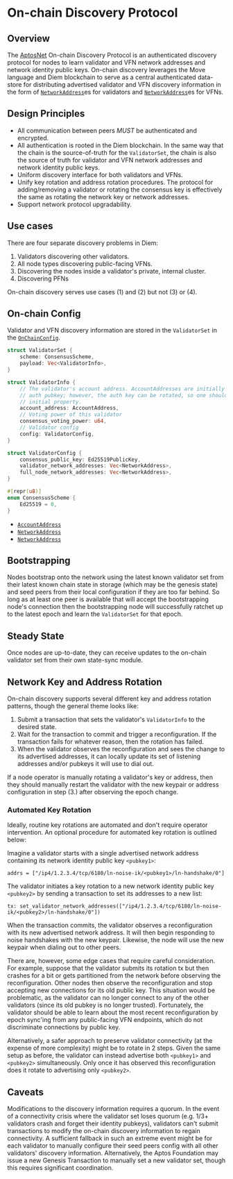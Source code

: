 # On-chain Discovery Protocol

## Overview

The [AptosNet](README.md) On-chain Discovery Protocol is an authenticated discovery protocol for nodes to learn validator and VFN network addresses and network identity public keys. On-chain discovery leverages the Move language and Diem blockchain to serve as a central authenticated data-store for distributing advertised validator and VFN discovery information in the form of [`NetworkAddress`](network-address.md)es for validators and [`NetworkAddress`](network-address.md)es for VFNs.

## Design Principles

* All communication between peers _MUST_ be authenticated and encrypted.
* All authentication is rooted in the Diem blockchain. In the same way that the chain is the source-of-truth for the `ValidatorSet`, the chain is also the source of truth for validator and VFN network addresses and network identity public keys.
* Uniform discovery interface for both validators and VFNs.
* Unify key rotation and address rotation procedures. The protocol for adding/removing a validator or rotating the consensus key is effectively the same as rotating the network key or network addresses.
* Support network protocol upgradability.

## Use cases

There are four separate discovery problems in Diem:

1. Validators discovering other validators.
2. All node types discovering public-facing VFNs.
3. Discovering the nodes inside a validator's private, internal cluster.
4. Discovering PFNs

On-chain discovery serves use cases (1) and (2) but not (3) or (4).

## On-chain Config

Validator and VFN discovery information are stored in the `ValidatorSet` in the [`OnChainConfig`](../consensus/README.md#onchainconfig).

```rust
struct ValidatorSet {
    scheme: ConsensusScheme,
    payload: Vec<ValidatorInfo>,
}

struct ValidatorInfo {
    // The validator's account address. AccountAddresses are initially derived from the account
    // auth pubkey; however, the auth key can be rotated, so one should not rely on this
    // initial property.
    account_address: AccountAddress,
    // Voting power of this validator
    consensus_voting_power: u64,
    // Validator config
    config: ValidatorConfig,
}

struct ValidatorConfig {
    consensus_public_key: Ed25519PublicKey,
    validator_network_addresses: Vec<NetworkAddress>,
    full_node_network_addresses: Vec<NetworkAddress>,
}

#[repr(u8)]
enum ConsensusScheme {
    Ed25519 = 0,
}
```

* [`AccountAddress`](../common/data_structures.md#accountaddress)
* [`NetworkAddress`](network-address.md)
* [`NetworkAddress`](network-address.md)

## Bootstrapping

Nodes bootstrap onto the network using the latest known validator set from their latest known chain state in storage (which may be the genesis state) and seed peers from their local configuration if they are too far behind. So long as at least one peer is available that will accept the bootstrapping node's connection then the bootstrapping node will successfully ratchet up to the latest epoch and learn the `ValidatorSet` for that epoch.

## Steady State

Once nodes are up-to-date, they can receive updates to the on-chain validator set from their own state-sync module.

## Network Key and Address Rotation

On-chain discovery supports several different key and address rotation patterns, though the general theme looks like:

1. Submit a transaction that sets the validator's `ValidatorInfo` to the desired state.
2. Wait for the transaction to commit and trigger a reconfiguration. If the transaction fails for whatever reason, then the rotation has failed.
3. When the validator observes the reconfiguration and sees the change to its advertised addresses, it can locally update its set of listening addresses and/or pubkeys it will use to dial out.

If a node operator is manually rotating a validator's key or address, then they should manually restart the validator with the new keypair or address configuration in step (3.) after observing the epoch change.

### Automated Key Rotation

Ideally, routine key rotations are automated and don't require operator intervention. An optional procedure for automated key rotation is outlined below:

Imagine a validator starts with a single advertised network address containing its network identity public key `<pubkey1>`:

```
addrs = ["/ip4/1.2.3.4/tcp/6180/ln-noise-ik/<pubkey1>/ln-handshake/0"]
```

The validator initiates a key rotation to a new network identity public key `<pubkey2>` by sending a transaction to set its addresses to a new list:

```
tx: set_validator_network_addresses(["/ip4/1.2.3.4/tcp/6180/ln-noise-ik/<pubkey2>/ln-handshake/0"])
```

<!-- TODO(philiphayes): link to actual tx? -->

When the transaction commits, the validator observes a reconfiguration with its new advertised network address. It will then begin responding to noise handshakes with the new keypair. Likewise, the node will use the new keypair when dialing out to other peers.

There are, however, some edge cases that require careful consideration. For example, suppose that the validator submits its rotation tx but then crashes for a bit or gets partitioned from the network before observing the reconfiguration. Other nodes then observe the reconfiguration and stop accepting new connections for its old public key. This situation would be problematic, as the validator can no longer connect to any of the other validators (since its old pubkey is no longer trusted). Fortunately, the validator should be able to learn about the most recent reconfiguration by epoch sync'ing from any public-facing VFN endpoints, which do not discriminate connections by public key.

Alternatively, a safer approach to preserve validator connectivity (at the expense of more complexity) might be to rotate in 2 steps. Given the same setup as before, the validator can instead advertise both `<pubkey1>` and `<pubkey2>` simultaneously. Only once it has observed this reconfiguration does it rotate to advertising only `<pubkey2>`.

## Caveats

Modifications to the discovery information requires a quorum. In the event of a connectivity crisis where the validator set loses quorum (e.g. 1/3+ validators crash and forget their identity pubkeys), validators can't submit transactions to modify the on-chain discovery information to regain connectivity. A sufficient fallback in such an extreme event might be for each validator to manually configure their seed peers config with all other validators' discovery information. Alternatively, the Aptos Foundation may issue a new Genesis Transaction to manually set a new validator set, though this requires significant coordination.
